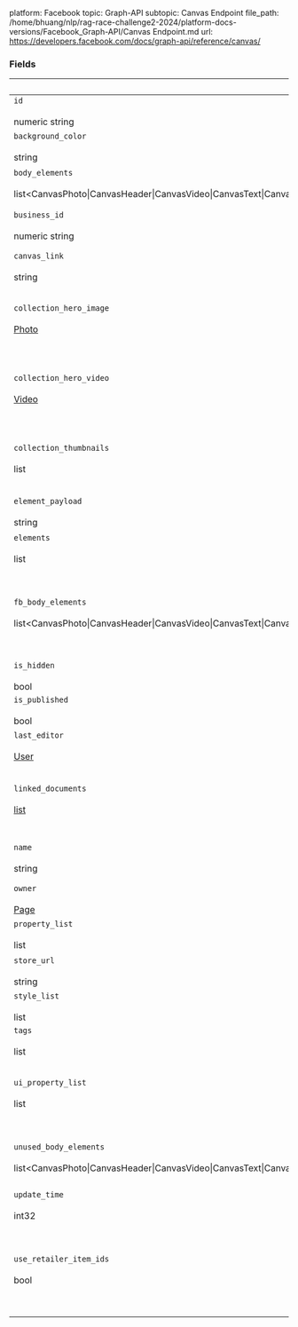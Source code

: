 platform: Facebook
topic: Graph-API
subtopic: Canvas Endpoint
file_path: /home/bhuang/nlp/rag-race-challenge2-2024/platform-docs-versions/Facebook_Graph-API/Canvas Endpoint.md
url: https://developers.facebook.com/docs/graph-api/reference/canvas/


### Fields

| Field | Description |
| --- | --- |
| `id`<br><br>numeric string | ID of the canvas |
| `background_color`<br><br>string | Background color of the canvas |
| `body_elements`[](#)<br><br>list<CanvasPhoto\|CanvasHeader\|CanvasVideo\|CanvasText\|CanvasCarousel\|CanvasButton\|CanvasFooter\|CanvasStoreLocator\|CanvasProductList\|CanvasProductSet> | Body element nodes for the canvas |
| `business_id`<br><br>numeric string | The business id for the canvas product set element |
| `canvas_link`<br><br>string | The canvas link for the canvas |
| `collection_hero_image`<br><br>[Photo](https://developers.facebook.com/docs/graph-api/reference/photo/) | First element as photo inside canvas to use as hero media for canvas collection |
| `collection_hero_video`<br><br>[Video](https://developers.facebook.com/docs/graph-api/reference/video/) | First element as video inside canvas to use as hero media for canvas collection |
| `collection_thumbnails`<br><br>list<CanvasCollectionThumbnail> | Canvas elements that can be used as thumbnails for canvas collections |
| `element_payload`<br><br>string | Payload that contains all element |
| `elements`<br><br>list<RichMediaElement> | Body element nodes for the canvas |
| `fb_body_elements`<br><br>list<CanvasPhoto\|CanvasHeader\|CanvasVideo\|CanvasText\|CanvasCarousel\|CanvasButton\|CanvasFooter\|CanvasStoreLocator\|CanvasProductList\|CanvasProductSet\|CanvasDynamicProductSet\|CanvasTemplateVideo\|CanvasDynamicPhoto> | Body element nodes for the canvas, used by FB internal apps and includes elements who's API is not public yet |
| `is_hidden`<br><br>bool | The canvas is hidden or not |
| `is_published`<br><br>bool | Publish status of the canvas |
| `last_editor`<br><br>[User](https://developers.facebook.com/docs/graph-api/reference/user/) | User who last edited this canvas |
| `linked_documents`<br><br>[list<Canvas>](https://developers.facebook.com/docs/graph-api/reference/canvas/) | The canvas documents that are reachable via buttons/links in this document |
| `name`<br><br>string | Name used to label the canvas<br><br>[Default](https://developers.facebook.com/docs/graph-api/using-graph-api/#fields) |
| `owner`<br><br>[Page](https://developers.facebook.com/docs/graph-api/reference/page/) | Page that owns this canvas |
| `property_list`<br><br>list<string> | List of properties for this canvas |
| `store_url`<br><br>string | The associated app store URL for the canvas |
| `style_list`<br><br>list<enum> | Canvas level style attributes |
| `tags`<br><br>list<string> | Tags associated with Canvas |
| `ui_property_list`<br><br>list<string> | List of UI properties to set when viewing this canvas from creation tools |
| `unused_body_elements`<br><br>list<CanvasPhoto\|CanvasHeader\|CanvasVideo\|CanvasText\|CanvasCarousel\|CanvasButton\|CanvasFooter\|CanvasStoreLocator\|CanvasProductList\|CanvasProductSet> | Body element nodes that belong to the canvas but are not used |
| `update_time`<br><br>int32 | Last updated time of the canvas |
| `use_retailer_item_ids`<br><br>bool | HACK: Flag for whether or not the ad creative that uses this Canvas should use retailer\_item\_ids or not |